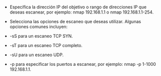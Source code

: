 * Específica la dirección IP del objetivo o rango de direcciones IP que deseas escanear, por ejemplo: nmap 192.168.1.1 o nmap 192.168.1.1-254.
* Selecciona las opciones de escaneo que deseas utilizar. Algunas opciones comunes incluyen:

* -sS para un escaneo TCP SYN.
* -sT para un escaneo TCP completo.
* -sU para un escaneo UDP.
* -p para especificar los puertos a escanear, por ejemplo: nmap -p 1-1000 192.168.1.1.